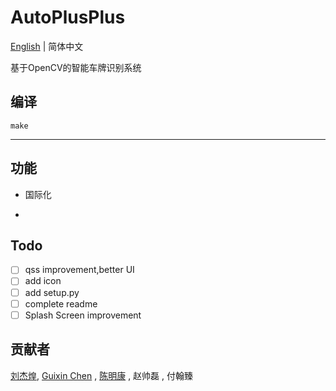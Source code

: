 # AutoPlusPlus

[English](./README.md) | 简体中文

基于OpenCV的智能车牌识别系统

## 编译

```
make
```

---

## 功能

* 国际化

*

## Todo

* [ ] qss improvement,better UI
* [ ] add icon
* [ ] add setup.py
* [ ] complete readme
* [ ] Splash Screen improvement

## 贡献者

[刘杰煌](https://github.com/Cherleng/), [Guixin Chen](https://github.com/josedelinux) ,  [陈明康](https://github.com/jarvis618) , 赵帅磊 ,  付翰臻
